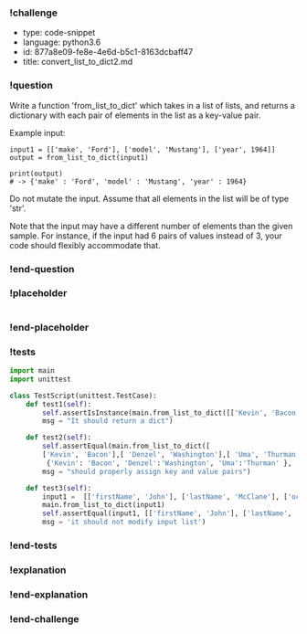 ### !challenge

* type: code-snippet
* language: python3.6
* id: 877a8e09-fe8e-4e6d-b5c1-8163dcbaff47
* title: convert_list_to_dict2.md

### !question

Write a function 'from_list_to_dict' which takes in a list of lists, and returns a dictionary with each pair of elements in the list as a key-value pair.

Example input:
```
input1 = [['make', 'Ford'], ['model', 'Mustang'], ['year', 1964]]
output = from_list_to_dict(input1)

print(output)  
# -> {'make' : 'Ford', 'model' : 'Mustang', 'year' : 1964}

```

Do not mutate the input. Assume that all elements in the list will be of type 'str'.

Note that the input may have a different number of elements than the given sample.
For instance, if the input had 6 pairs of values instead of 3, your code should flexibly accommodate that.

### !end-question

### !placeholder

```python

```

### !end-placeholder

### !tests

```python
import main
import unittest

class TestScript(unittest.TestCase):
    def test1(self):
        self.assertIsInstance(main.from_list_to_dict([['Kevin', 'Bacon']]),dict,
        msg = "It should return a dict")

    def test2(self):
        self.assertEqual(main.from_list_to_dict([
        ['Kevin', 'Bacon'],[ 'Denzel', 'Washington'],[ 'Uma', 'Thurman']]),
         {'Kevin': 'Bacon', 'Denzel':'Washington', 'Uma':'Thurman' },
        msg = "should properly assign key and value pairs")    

    def test3(self):
        input1 =  [['firstName', 'John'], ['lastName', 'McClane'], ['occupation', 'law enforcement'], ['spouse', 'Holly Gennaro McClane']]
        main.from_list_to_dict(input1)
        self.assertEqual(input1, [['firstName', 'John'], ['lastName', 'McClane'], ['occupation', 'law enforcement'], ['spouse', 'Holly Gennaro McClane']],
        msg = 'it should not modify input list')

```

### !end-tests

### !explanation

### !end-explanation

### !end-challenge
